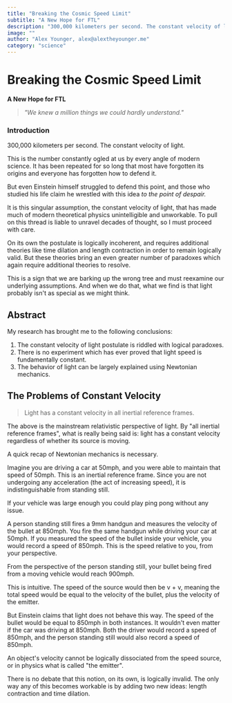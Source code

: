 ```yaml
---
title: "Breaking the Cosmic Speed Limit"
subtitle: "A New Hope for FTL"
description: "300,000 kilometers per second. The constant velocity of light. This is the number constantly ogled at us by every angle of modern science. It has been repeated for so long that most have forgotten its origins or even how to defend it."
image: ""
author: "Alex Younger, alex@alextheyounger.me"
category: "science"
---
```


# Breaking the Cosmic Speed Limit
**A New Hope for FTL**

>*"We knew a million things we could hardly understand."*

### Introduction
300,000 kilometers per second. The constant velocity of light.

This is the number constantly ogled at us by every angle of modern science. It has been repeated for so long that most have forgotten its origins and everyone has forgotten how to defend it. 

But even Einstein himself struggled to defend this point, and those who studied his life claim he wrestled with this idea *to the point of despair.*

It is this singular assumption, the constant velocity of light, that has made much of modern theoretical physics unintelligible and unworkable. To pull on this thread is liable to unravel decades of thought, so I must proceed with care.

On its own the postulate is logically incoherent, and requires additional theories like time dilation and length contraction in order to remain logically valid. But these theories bring an even greater number of paradoxes which again require additional theories to resolve. 

This is a sign that we are barking up the wrong tree and must reexamine our underlying assumptions. And when we do that, what we find is that light probably isn't as special as we might think. 

## Abstract
My research has brought me to the following conclusions:

1.  The constant velocity of light postulate is riddled with logical paradoxes.
2.  There is no experiment which has ever proved that light speed is fundamentally constant.
3.  The behavior of light can be largely explained using Newtonian mechanics.


## The Problems of Constant Velocity

> Light has a constant velocity in all inertial reference frames.

The above is the mainstream relativistic perspective of light. By "all inertial reference frames", what is really being said is: light has a constant velocity regardless of whether its source is moving. 

A quick recap of Newtonian mechanics is necessary.

Imagine you are driving a car at 50mph, and you were able to maintain that speed of 50mph. This is an inertial reference frame. Since you are not undergoing any acceleration (the act of increasing speed), it is indistinguishable from standing still. 

If your vehicle was large enough you could play ping pong without any issue. 

A person standing still fires a 9mm handgun and measures the velocity of the bullet at 850mph. You fire the same handgun while driving your car at 50mph. If you measured the speed of the bullet inside your vehicle, you would record a speed of 850mph. This is the speed relative to you, from your perspective. 

From the perspective of the person standing still, your bullet being fired from a moving vehicle would reach 900mph. 

This is intuitive. The speed of the source would then be v + v, meaning the total speed would be equal to the velocity of the bullet, plus the velocity of the emitter. 

But Einstein claims that light does not behave this way. The speed of the bullet would be equal to 850mph in both instances. It wouldn't even matter if the car was driving at 850mph. Both the driver would record a speed of 850mph, and the person standing still would also record a speed of 850mph. 

An object's velocity cannot be logically dissociated from the speed source, or in physics what is called "the emitter". 

There is no debate that this notion, on its own, is logically invalid. The only way any of this becomes workable is by adding two new ideas: length contraction and time dilation. 


